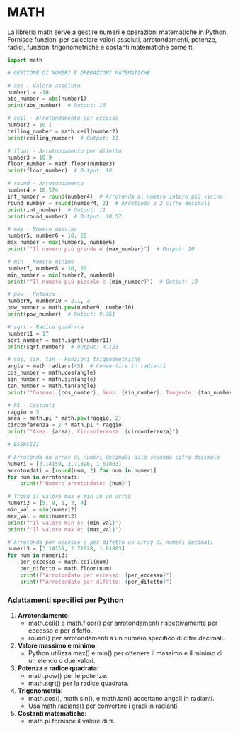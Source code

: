 # MATH

La libreria math serve a gestire numeri e operazioni matematiche in Python. Fornisce funzioni per calcolare valori assoluti, arrotondamenti, potenze, radici, funzioni trigonometriche e costanti matematiche come π.

```python  
import math

# GESTIONE DI NUMERI E OPERAZIONI MATEMATICHE

# abs - Valore assoluto  
number1 = -10  
abs_number = abs(number1)  
print(abs_number)  # Output: 10

# ceil - Arrotondamento per eccesso  
number2 = 10.1  
ceiling_number = math.ceil(number2)  
print(ceiling_number)  # Output: 11

# floor - Arrotondamento per difetto  
number3 = 10.9  
floor_number = math.floor(number3)  
print(floor_number)  # Output: 10

# round - Arrotondamento  
number4 = 10.574  
int_number = round(number4)  # Arrotonda al numero intero più vicino  
round_number = round(number4, 2)  # Arrotonda a 2 cifre decimali  
print(int_number)  # Output: 11  
print(round_number)  # Output: 10.57

# max - Numero massimo  
number5, number6 = 10, 20  
max_number = max(number5, number6)  
print(f"Il numero più grande è {max_number}")  # Output: 20

# min - Numero minimo  
number7, number8 = 10, 20  
min_number = min(number7, number8)  
print(f"Il numero più piccolo è {min_number}")  # Output: 10

# pow - Potenza  
number9, number10 = 2.1, 3  
pow_number = math.pow(number9, number10)  
print(pow_number)  # Output: 9.261

# sqrt - Radice quadrata  
number11 = 17  
sqrt_number = math.sqrt(number11)  
print(sqrt_number)  # Output: 4.123

# cos, sin, tan - Funzioni trigonometriche  
angle = math.radians(45)  # Convertire in radianti  
cos_number = math.cos(angle)  
sin_number = math.sin(angle)  
tan_number = math.tan(angle)  
print(f"Coseno: {cos_number}, Seno: {sin_number}, Tangente: {tan_number}")

# PI - Costanti  
raggio = 5  
area = math.pi * math.pow(raggio, 2)  
circonferenza = 2 * math.pi * raggio  
print(f"Area: {area}, Circonferenza: {circonferenza}")

# ESERCIZI

# Arrotonda un array di numeri decimali alla seconda cifra decimale  
numeri = [3.14159, 2.71828, 1.61803]  
arrotondati = [round(num, 2) for num in numeri]  
for num in arrotondati:  
    print(f"Numero arrotondato: {num}")

# Trova il valore max e min in un array  
numeri2 = [5, 9, 1, 3, 4]  
min_val = min(numeri2)  
max_val = max(numeri2)  
print(f"Il valore min è: {min_val}")  
print(f"Il valore max è: {max_val}")

# Arrotonda per eccesso e per difetto un array di numeri decimali  
numeri3 = [3.14159, 2.71828, 1.61803]  
for num in numeri3:  
    per_eccesso = math.ceil(num)  
    per_difetto = math.floor(num)  
    print(f"Arrotondato per eccesso: {per_eccesso}")  
    print(f"Arrotondato per difetto: {per_difetto}")  
```

### **Adattamenti specifici per Python**

1. **Arrotondamento**:  
   * math.ceil() e math.floor() per arrotondamenti rispettivamente per eccesso e per difetto.  
   * round() per arrotondamenti a un numero specifico di cifre decimali.  
2. **Valore massimo e minimo**:  
   * Python utilizza max() e min() per ottenere il massimo e il minimo di un elenco o due valori.  
3. **Potenza e radice quadrata**:  
   * math.pow() per le potenze.  
   * math.sqrt() per la radice quadrata.  
4. **Trigonometria**:  
   * math.cos(), math.sin(), e math.tan() accettano angoli in radianti.  
   * Usa math.radians() per convertire i gradi in radianti.  
5. **Costanti matematiche**:  
   * math.pi fornisce il valore di π.
